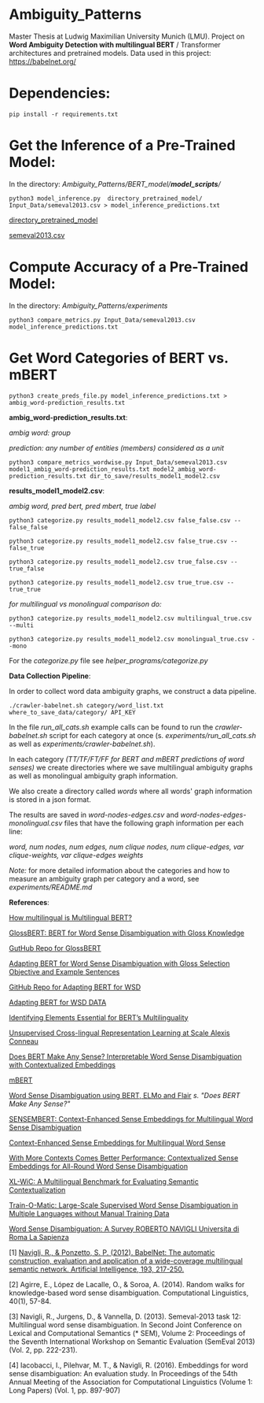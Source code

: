 # Ambiguity_Patterns

Master Thesis at Ludwig Maximilian University Munich (LMU). Project on **Word Ambiguity Detection with multilingual BERT** / Transformer architectures and pretrained models.  Data used in this project: https://babelnet.org/

# Dependencies:

```pip install -r requirements.txt```


# Get the Inference of a Pre-Trained Model:

In the directory: *Ambiguity_Patterns/BERT_model/__model_scripts__/*

```python3 model_inference.py  directory_pretrained_model/  Input_Data/semeval2013.csv > model_inference_predictions.txt```


[directory_pretrained_model](https://entuedu-my.sharepoint.com/personal/boonpeng001_e_ntu_edu_sg/_layouts/15/onedrive.aspx?id=%2Fpersonal%2Fboonpeng001%5Fe%5Fntu%5Fedu%5Fsg%2FDocuments%2FBERT%2DWSD%2Fmodel&originalPath=aHR0cHM6Ly9lbnR1ZWR1LW15LnNoYXJlcG9pbnQuY29tLzpmOi9nL3BlcnNvbmFsL2Jvb25wZW5nMDAxX2VfbnR1X2VkdV9zZy9FZ3B0NzdFYW1ncEVsOXNPOTBGc3RyWUI1cHMxTzB2c0hVQTRGZnB6ZlZqNnZBP3J0aW1lPVhINnl3bkV5MlVn)

[semeval2013.csv](https://entuedu-my.sharepoint.com/personal/boonpeng001_e_ntu_edu_sg/_layouts/15/onedrive.aspx?originalPath=aHR0cHM6Ly9lbnR1ZWR1LW15LnNoYXJlcG9pbnQuY29tLzpmOi9nL3BlcnNvbmFsL2Jvb25wZW5nMDAxX2VfbnR1X2VkdV9zZy9Fc2RGQ1doQXdpNU90MEl0Qk9TazNVRUJLOEZVd2xNU2lfalNyQk42RnJHcWh3P3J0aW1lPUNURkY2WEV5MlVn&id=%2Fpersonal%2Fboonpeng001%5Fe%5Fntu%5Fedu%5Fsg%2FDocuments%2FBERT%2DWSD%2Fdata%2Ftest)

# Compute Accuracy of a Pre-Trained Model:

In the directory: *Ambiguity_Patterns/experiments*

```python3 compare_metrics.py Input_Data/semeval2013.csv model_inference_predictions.txt```


# Get Word Categories of BERT vs. mBERT

```python3 create_preds_file.py model_inference_predictions.txt > ambig_word-prediction_results.txt```

__ambig_word-prediction_results.txt__:

*ambig word:  group*

*prediction:  any number of entities (members) considered as a unit*


```python3 compare_metrics_wordwise.py Input_Data/semeval2013.csv model1_ambig_word-prediction_results.txt model2_ambig_word-prediction_results.txt dir_to_save/results_model1_model2.csv```

__results_model1_model2.csv__:

*ambig word, pred bert, pred mbert, true label*

```python3 categorize.py results_model1_model2.csv false_false.csv --false_false```

```python3 categorize.py results_model1_model2.csv false_true.csv --false_true```

```python3 categorize.py results_model1_model2.csv true_false.csv --true_false```

```python3 categorize.py results_model1_model2.csv true_true.csv --true_true```

*for multilingual vs monolingual comparison do:*

```python3 categorize.py results_model1_model2.csv multilingual_true.csv --multi```

```python3 categorize.py results_model1_model2.csv monolingual_true.csv --mono```


For the *categorize.py* file see *helper_programs/categorize.py*


**Data Collection Pipeline**:

In order to collect word data ambiguity graphs, we construct a data pipeline.

```./crawler-babelnet.sh category/word_list.txt where_to_save_data/category/ API_KEY```


In the file *run_all_cats.sh* example calls can be found to run the *crawler-babelnet.sh* script for each category at once (s. *experiments/run_all_cats.sh* as well as *experiments/crawler-babelnet.sh*).

In each category *(TT/TF/FT/FF for BERT and mBERT predictions of word senses)* we create directories where we save multilingual ambiguity graphs as well as monolingual ambiguity graph information.

We also create a directory called *words* where all words' graph information is stored in a json format.

The results are saved in *word-nodes-edges.csv* and *word-nodes-edges-monolingual.csv* files that have the following graph information per each line:

*word, num nodes, num edges, num clique nodes, num clique-edges, var clique-weights, var clique-edges weights*


*Note:* for more detailed information about the categories and how to measure an ambiguity graph per category and a word, see *experiments/README.md*


**References**:

[How multilingual is Multilingual BERT?](http://www.dhgarrette.com/papers/pires_multilingual_bert_acl2019.pdf)

[GlossBERT: BERT for Word Sense Disambiguation with Gloss Knowledge](https://arxiv.org/pdf/1908.07245.pdf)

[GutHub Repo for GlossBERT](https://github.com/HSLCY/GlossBERT)

[Adapting BERT for Word Sense Disambiguation with Gloss Selection Objective and Example Sentences](https://arxiv.org/abs/2009.11795)

[GitHub Repo for Adapting BERT for WSD](https://github.com/BPYap/BERT-WSD)

[Adapting BERT for WSD DATA](https://entuedu-my.sharepoint.com/personal/boonpeng001_e_ntu_edu_sg/_layouts/15/onedrive.aspx?originalPath=aHR0cHM6Ly9lbnR1ZWR1LW15LnNoYXJlcG9pbnQuY29tLzpmOi9nL3BlcnNvbmFsL2Jvb25wZW5nMDAxX2VfbnR1X2VkdV9zZy9Fc2RGQ1doQXdpNU90MEl0Qk9TazNVRUJLOEZVd2xNU2lfalNyQk42RnJHcWh3P3J0aW1lPWtnbF9tRF83MkVn&id=%2Fpersonal%2Fboonpeng001%5Fe%5Fntu%5Fedu%5Fsg%2FDocuments%2FBERT%2DWSD%2Fdata)

[Identifying Elements Essential for BERT’s Multilinguality](https://arxiv.org/pdf/2005.00396.pdf)

[Unsupervised Cross-lingual Representation Learning at Scale Alexis Conneau](https://www.aclweb.org/anthology/2020.acl-main.747.pdf)

[Does BERT Make Any Sense? Interpretable Word Sense Disambiguation with Contextualized Embeddings](https://www.inf.uni-hamburg.de/en/inst/ab/lt/publications/2019-wiedemannetal-bert-sense.pdf)

[mBERT](https://github.com/google-research/bert/blob/master/multilingual.md)

[Word Sense Disambiguation using BERT, ELMo and Flair](https://github.com/uhh-lt/bert-sense) _s. "Does BERT Make Any Sense?"_

[SENSEMBERT: Context-Enhanced Sense Embeddings for Multilingual Word Sense Disambiguation](http://sensembert.org/resources/scarlini_etal_aaai2020.pdf)

[Context-Enhanced Sense Embeddings for Multilingual Word Sense](http://sensembert.org/)

[With More Contexts Comes Better Performance: Contextualized Sense Embeddings for All-Round Word Sense Disambiguation](https://www.aclweb.org/anthology/2020.emnlp-main.285.pdf)

[XL-WiC: A Multilingual Benchmark for Evaluating Semantic Contextualization](https://arxiv.org/pdf/2010.06478.pdf)

[Train-O-Matic: Large-Scale Supervised Word Sense Disambiguation in Multiple Languages without Manual Training Data](https://www.aclweb.org/anthology/D17-1008.pdf)

[Word Sense Disambiguation: A Survey ROBERTO NAVIGLI Universita di Roma La Sapienza](http://wwwusers.di.uniroma1.it/~navigli/pubs/ACM_Survey_2009_Navigli.pdf)

[1] [Navigli, R., & Ponzetto, S. P. (2012). BabelNet: The automatic
construction, evaluation and application of a wide-coverage multilingual
semantic network. Artificial Intelligence, 193, 217-250.](http://wwwusers.di.uniroma1.it/~navigli/pubs/AIJ_2012_Navigli_Ponzetto.pdf)

[2] Agirre, E., López de Lacalle, O., & Soroa, A. (2014). Random walks
for knowledge-based word sense disambiguation. Computational
Linguistics, 40(1), 57-84.

[3] Navigli, R., Jurgens, D., & Vannella, D. (2013). Semeval-2013 task
12: Multilingual word sense disambiguation. In Second Joint Conference
on Lexical and Computational Semantics (* SEM), Volume 2: Proceedings of
the Seventh International Workshop on Semantic Evaluation (SemEval 2013)
(Vol. 2, pp. 222-231).

[4] Iacobacci, I., Pilehvar, M. T., & Navigli, R. (2016). Embeddings for
word sense disambiguation: An evaluation study. In Proceedings of the
54th Annual Meeting of the Association for Computational Linguistics
(Volume 1: Long Papers) (Vol. 1, pp. 897-907)
